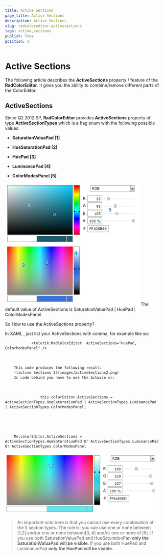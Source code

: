 ```yaml
---
title: Active Sections
page_title: Active Sections
description: Active Sections
slug: radcoloreditor-activesections
tags: active,sections
publish: True
position: 3
---
```


# Active Sections



The following article describes the __ActiveSections__ property / feature of the __RadColorEditor__. It gives you the ability to combine/remove different parts of the ColorEditor.

## ActiveSections

Since Q2 2012 SP, __RadColorEditor__ provides __ActiveSections__ property of type __ActiveSectionTypes__ which is a flag enum with the following possible values:
        
			

* __SaturationValuePad [1]__

* __HueSaturationPad [2]__

* __HuePad [3]__

* __LuminancePad [4]__

* __ColorModesPanel [5]__

![active Sections](images/activeSections.png)
		The default value of ActiveSections is SaturationValuePad | HuePad | ColorModesPanel.
		

So How to use the ActiveSections property?
		

In XAML , just list your ActiveSections with comma, for example like so:
		

	
				<telerik:RadColorEditor  ActiveSections="HuePad, ColorModesPanel" />
		


		This code produces the following result:
		![active Sections 2](images/activeSections2.png)
		In code behind you have to use the bitwise or:
		

	
					this.colorEditor.ActiveSections = ActiveSectionTypes.HueSaturationPad | ActiveSectionTypes.LuminancePad | ActiveSectionTypes.ColorModesPanel;
		



	
		Me.colorEditor.ActiveSections = ActiveSectionTypes.HueSaturationPad Or ActiveSectionTypes.LuminancePad Or ActiveSectionTypes.ColorModesPanel
		

![active Sections 3](images/activeSections3.png)

>An important note here is that you cannot use every combination of the 5 section types.
		  The rule is: you can use one or none between [1,2] and/or one or none between[3, 4] and/or one or none of [5].
		  If you use both SaturationValuePad and HueSaturationPan __only the SaturationValuaPad will be visible__.
		  If you use both HuePad and LuminancePad __only the HuePad will be visible__.
